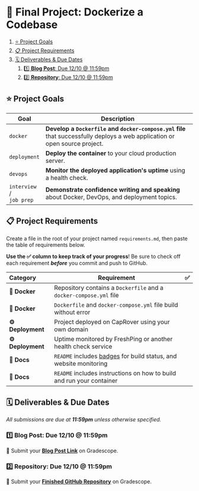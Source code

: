 # 🐳 Final Project: Dockerize a Codebase

<!-- TODO: Add description. -->

1. [⭐️ Project Goals](#%E2%AD%90%EF%B8%8F-project-goals)
1. [📋 Project Requirements](#%F0%9F%93%8B-project-requirements)
1. [🗓 Deliverables & Due Dates](#%F0%9F%97%93-deliverables-%26-due-dates)
   1. [1️⃣ **Blog Post**: Due 12/10 @ 11:59pm](#1%EF%B8%8F%E2%83%A3-%2a%2ablog-post%2a%2a%3A-due-12%2F10-%40-11%3A59pm)
   1. [2️⃣ **Repository**: Due 12/10 @ 11:59pm](#2%EF%B8%8F%E2%83%A3-%2a%2arepository%2a%2a%3A-due-12%2F10-%40-11%3A59pm)

## ⭐️ Project Goals

| Goal                        | Description                                                                                                                  |
| --------------------------- | ---------------------------------------------------------------------------------------------------------------------------- |
| `docker`                    | **Develop a `Dockerfile` and `docker-compose.yml` file** that successfully deploys a web application or open source project. |
| `deployment`                | **Deploy the container** to your cloud production server.                                                                    |
| `devops`                    | **Monitor the deployed application's uptime** using a health check.                                                          |
| `interview` /<br>`job prep` | **Demonstrate confidence writing and speaking** about Docker, DevOps, and deployment topics.                                 |

## 📋 Project Requirements

Create a file in the root of your project named `requirements.md`, then paste the table of requirements below.

**Use the ✅ column to keep track of your progress**! Be sure to check off each requirement _**before**_ you commit and push to GitHub.

| Category         | Requirement                                                                                         |   ✅   |
| :--------------- | --------------------------------------------------------------------------------------------------- | :---: |
| **🐳 Docker**     | Repository contains a `Dockerfile` and a `docker-compose.yml` file                                  |       |
| **🐳 Docker**     | `Dockerfile` and `docker-compose.yml` file build without error                                      |       |
| **⚙️ Deployment** | Project deployed on CapRover using your own domain                                                  |       |  |  |
| **⚙️ Deployment** | Uptime monitored by FreshPing or another health check service                                       |
| **📝 Docs**       | `README` includes [badges](https://shields.io) for build status, and website monitoring |       |
| **📝 Docs**       | `README` includes instructions on how to build and run your container                               |       |

## 🗓 Deliverables & Due Dates

_All submissions are due at **11:59pm** unless otherwise specified._

### 1️⃣ **Blog Post**: Due 12/10 @ 11:59pm

🔗 Submit your **[Blog Post Link](https://www.gradescope.com/courses/295888)** on Gradescope.

### 2️⃣ **Repository**: Due 12/10 @ 11:59pm

🔗 Submit your **[Finished GitHub Repository](https://www.gradescope.com/courses/295888)** on Gradescope.
